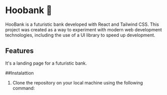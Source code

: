# Hoobank 🤖
HooBank is a futuristic bank developed with React and Tailwind CSS. This project was created as a way to experiment with modern web development technologies, including the use of a UI library to speed up development.

## Features
It's a landing page for a futuristic bank.

##Instalattion

1. Clone the repository on your local machine using the following command:
#
